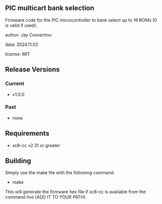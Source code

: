 ## PIC multicart bank selection
Firmware code for the PIC microcontroller to bank select up to 16 ROMs (0 is valid if used).

author: Jay Convertino

data: 2024.11.02

license: MIT

## Release Versions
### Current
  - v1.0.0

### Past
  - none

## Requirements
  - xc8-cc v2.31 or greater

## Building
  Simply use the make file with the following command.
  - make

  This will generate the firmware hex file if xc8-cc is available from the command line (ADD IT TO YOUR PATH).
